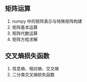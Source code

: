 ## 矩阵运算
1. numpy 中的矩阵表示与特殊矩阵构建
2. 矩阵基本运算
3. 矩阵代数运算
4. 矩阵方程求解

## 交叉熵损失函数
1. 信息熵、相对熵、交叉熵
2. 二分类交叉熵损失函数
